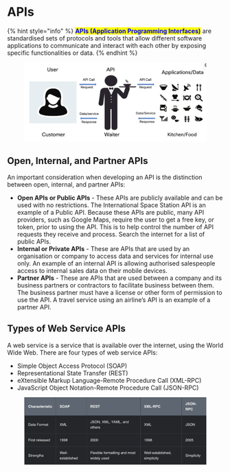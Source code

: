 # APIs

{% hint style="info" %}
<mark style="color:blue;">**APIs (Application Programming Interfaces)**</mark> are standardised sets of protocols and tools that allow different software applications to communicate and interact with each other by exposing specific functionalities or data.
{% endhint %}

<figure><img src="../../.gitbook/assets/Screenshot 2025-01-08 at 19.39.51.png" alt=""><figcaption></figcaption></figure>

## Open, Internal, and Partner APIs

An important consideration when developing an API is the distinction between open, internal, and partner APIs:

* **Open APIs or Public APIs** - These APIs are publicly available and can be used with no restrictions. The International Space Station API is an example of a Public API. Because these APIs are public, many API providers, such as Google Maps, require the user to get a free key, or token, prior to using the API. This is to help control the number of API requests they receive and process. Search the internet for a list of public APIs.
* **Internal or Private APIs** - These are APIs that are used by an organisation or company to access data and services for internal use only. An example of an internal API is allowing authorised salespeople access to internal sales data on their mobile devices.
* **Partner APIs** - These are APIs that are used between a company and its business partners or contractors to facilitate business between them. The business partner must have a license or other form of permission to use the API. A travel service using an airline’s API is an example of a partner API.

## Types of Web Service APIs

A web service is a service that is available over the internet, using the World Wide Web. There are four types of web service APIs:

* Simple Object Access Protocol (SOAP)
* Representational State Transfer (REST)
* eXtensible Markup Language-Remote Procedure Call (XML-RPC)
* JavaScript Object Notation-Remote Procedure Call (JSON-RPC)

<figure><img src="../../.gitbook/assets/Screenshot 2025-01-08 at 19.52.06.png" alt=""><figcaption></figcaption></figure>

